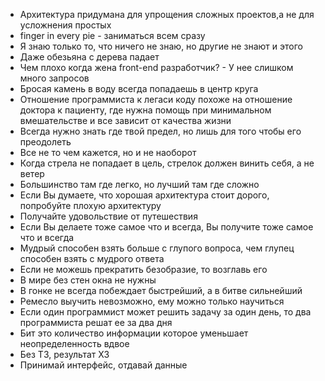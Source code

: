 - Архитектура придумана для упрощения сложных проектов,а не для усложнения простых
- finger in every pie - заниматься всем сразу
- Я знаю только то, что ничего не знаю, но другие не знают и этого
- Даже обезьяна с дерева падает
- Чем плохо когда жена front-end разработчик? - У нее слишком много запросов
- Бросая камень в воду всегда попадаешь в центр круга
- Отношение программиста к легаси коду похоже на отношение доктора к пациенту, где нужна помощь при минимальном вмешательстве и все зависит от качества жизни
- Всегда нужно знать где твой предел, но лишь для того чтобы его преодолеть
- Все не то чем кажется, но и не наоборот
- Когда стрела не попадает в цель, стрелок должен винить себя, а не ветер
- Большинство там где легко, но лучший там где сложно
- Если Вы думаете, что хорошая архитектура стоит дорого, попробуйте плохую архитектуру
- Получайте удовольствие от путешествия
- Если Вы делаете тоже самое что и всегда, Вы получите тоже самое что и всегда
- Мудрый способен взять больше с глупого вопроса, чем глупец способен взять с мудрого ответа
- Если не можешь прекратить безобразие, то возглавь его
- В мире без стен окна не нужны
- В гонке не всегда побеждает быстрейший, а в битве сильнейший
- Ремесло выучить невозможно, ему можно только научиться
- Если один программист может решить задачу за один день, то два программиста решат ее за два дня
- Бит это количество информации которое уменьшает неопределенность вдвое
- Без ТЗ, результат ХЗ
- Принимай интерфейс, отдавай данные
